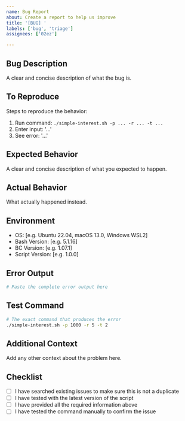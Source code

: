 ```yaml
---
name: Bug Report
about: Create a report to help us improve
title: '[BUG] '
labels: ['bug', 'triage']
assignees: ['02ez']

---
```


## Bug Description
A clear and concise description of what the bug is.

## To Reproduce
Steps to reproduce the behavior:
1. Run command: `./simple-interest.sh -p ... -r ... -t ...`
2. Enter input: '...'
3. See error: '...'

## Expected Behavior
A clear and concise description of what you expected to happen.

## Actual Behavior
What actually happened instead.

## Environment
- OS: [e.g. Ubuntu 22.04, macOS 13.0, Windows WSL2]
- Bash Version: [e.g. 5.1.16]
- BC Version: [e.g. 1.07.1]
- Script Version: [e.g. 1.0.0]

## Error Output
```bash
# Paste the complete error output here
```

## Test Command
```bash
# The exact command that produces the error
./simple-interest.sh -p 1000 -r 5 -t 2
```

## Additional Context
Add any other context about the problem here.

## Checklist
- [ ] I have searched existing issues to make sure this is not a duplicate
- [ ] I have tested with the latest version of the script
- [ ] I have provided all the required information above
- [ ] I have tested the command manually to confirm the issue

